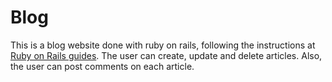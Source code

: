 # Blog

This is a blog website done with ruby on rails, following the instructions at [Ruby on Rails guides](https://guides.rubyonrails.org/getting_started.html).
The user can create, update and delete articles. Also, the user can post comments on each article.
